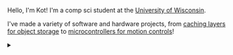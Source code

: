 <!-- ![moco counter](https://moco.yukata.dev/get/@kot.github) -->
<!-- ![](sad-dead-inside.gif) -->

Hello, I'm Kot! I'm a comp sci student at the [University of Wisconsin](https://wisc.edu).

I've made a variety of software and hardware projects, from [caching layers for object storage](https://github.com/kotx/render) to [microcontrollers for motion controls](https://github.com/kotx/laplace)!

<details>
  <summary></summary>
  <img src="https://i.ytimg.com/vi/twcoPnO6NPE/maxresdefault.jpg">
</details>
